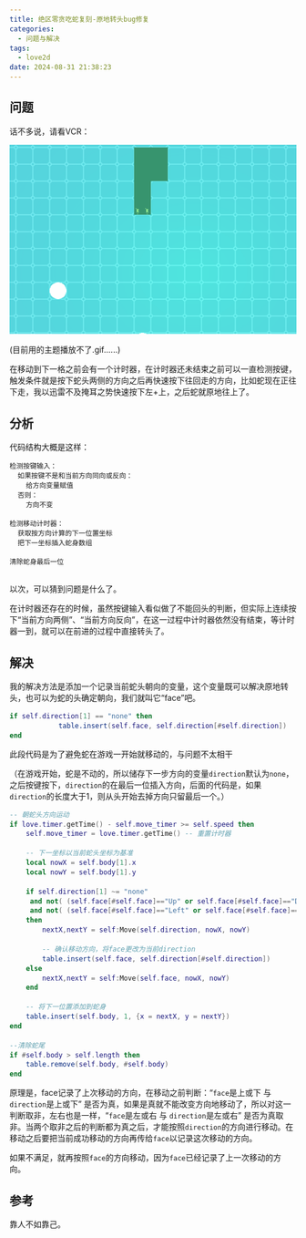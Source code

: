 ```yaml
---
title: 绝区零贪吃蛇复刻-原地转头bug修复
categories:
  - 问题与解决
tags:
  - love2d
date: 2024-08-31 21:38:23
---
```


## 问题

话不多说，请看VCR：

![原地转头](../images/YuanDiZhuanTou.gif)

(目前用的主题播放不了.gif......)

在移动到下一格之前会有一个计时器，在计时器还未结束之前可以一直检测按键，触发条件就是按下蛇头两侧的方向之后再快速按下往回走的方向，比如蛇现在正往下走，我以迅雷不及掩耳之势快速按下左+上，之后蛇就原地往上了。


## 分析

代码结构大概是这样：

```
检测按键输入：
  如果按键不是和当前方向同向或反向：
    给方向变量赋值
  否则：
    方向不变

检测移动计时器：
  获取按方向计算的下一位置坐标
  把下一坐标插入蛇身数组

清除蛇身最后一位
  
```

以次，可以猜到问题是什么了。

在计时器还存在的时候，虽然按键输入看似做了不能回头的判断，但实际上连续按下“当前方向两侧”、“当前方向反向”，在这一过程中计时器依然没有结束，等计时器一到，就可以在前进的过程中直接转头了。

## 解决

我的解决方法是添加一个记录当前蛇头朝向的变量，这个变量既可以解决原地转头，也可以为蛇的头确定朝向，我们就叫它“face”吧。

```lua
if self.direction[1] == "none" then
            table.insert(self.face, self.direction[#self.direction])
end
```
此段代码是为了避免蛇在游戏一开始就移动的，与问题不太相干

（在游戏开始，蛇是不动的，所以储存下一步方向的变量`direction`默认为`none`，之后按键按下，`direction`的在最后一位插入方向，后面的代码是，如果`direction`的长度大于1，则从头开始去掉方向只留最后一个。）

```lua
-- 朝蛇头方向运动
if love.timer.getTime() - self.move_timer >= self.speed then
    self.move_timer = love.timer.getTime() -- 重置计时器

    -- 下一坐标以当前蛇头坐标为基准
    local nowX = self.body[1].x
    local nowY = self.body[1].y

    if self.direction[1] ~= "none"
     and not( (self.face[#self.face]=="Up" or self.face[#self.face]=="Down") and (self.direction[#self.direction]=="Up" or self.direction[#self.direction]=="Down") ) -- face为上下时direction不能为上下
     and not( (self.face[#self.face]=="Left" or self.face[#self.face]=="Right") and (self.direction[#self.direction]=="Left" or self.direction[#self.direction]=="Right") ) -- face为左右时direction不能为左右，
    then
        nextX,nextY = self:Move(self.direction, nowX, nowY)

        -- 确认移动方向，将face更改为当前direction
        table.insert(self.face, self.direction[#self.direction]) 
    else
        nextX,nextY = self:Move(self.face, nowX, nowY)
    end

    -- 将下一位置添加到蛇身
    table.insert(self.body, 1, {x = nextX, y = nextY}) 
end

--清除蛇尾
if #self.body > self.length then
    table.remove(self.body, #self.body)
end
```
原理是，face记录了上次移动的方向，在移动之前判断：“`face`是上或下 与 `direction`是上或下” 是否为真，如果是真就不能改变方向地移动了，所以对这一判断取非，左右也是一样，“`face`是左或右 与 `direction`是左或右” 是否为真取非。当两个取非之后的判断都为真之后，才能按照`direction`的方向进行移动。在移动之后要把当前成功移动的方向再传给`face`以记录这次移动的方向。

如果不满足，就再按照`face`的方向移动，因为`face`已经记录了上一次移动的方向。


## 参考

靠人不如靠己。